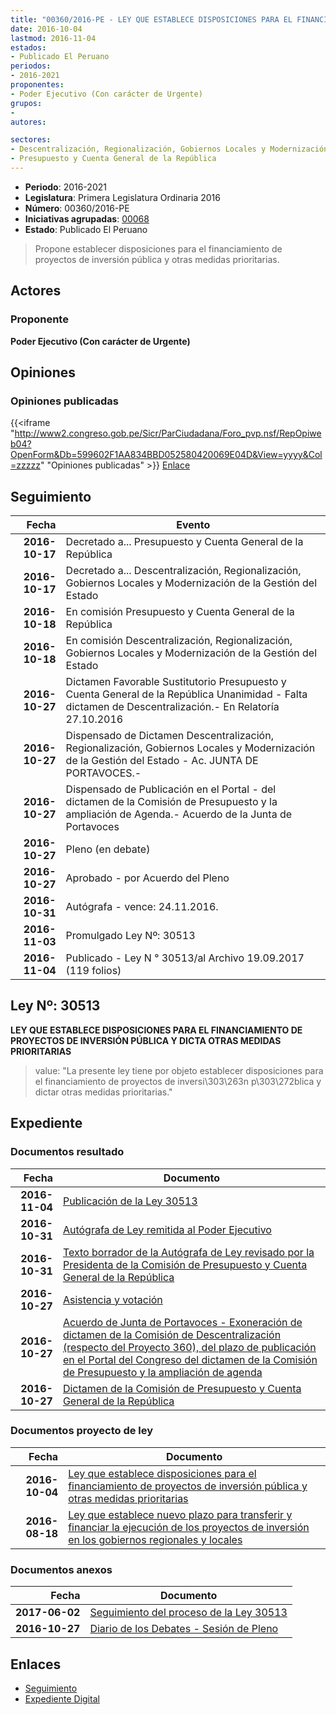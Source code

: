 ```yaml
---
title: "00360/2016-PE - LEY QUE ESTABLECE DISPOSICIONES PARA EL FINANCIAMIENTO DE PROYECTOS DE INVERSIÓN PÚBLICA Y OTRAS MEDIDAS PRIORITARIAS"
date: 2016-10-04
lastmod: 2016-11-04
estados:
- Publicado El Peruano
periodos:
- 2016-2021
proponentes:
- Poder Ejecutivo (Con carácter de Urgente)
grupos:
- 
autores:

sectores:
- Descentralización, Regionalización, Gobiernos Locales y Modernización de la Gestión del Estado
- Presupuesto y Cuenta General de la República
---
```

- **Periodo**: 2016-2021
- **Legislatura**: Primera Legislatura Ordinaria 2016
- **Número**: 00360/2016-PE
- **Iniciativas agrupadas**: [00068](../../00000/00068)
- **Estado**: Publicado El Peruano

> Propone establecer disposiciones para el financiamiento de proyectos de inversión pública y otras medidas prioritarias.


## Actores

### Proponente

**Poder Ejecutivo (Con carácter de Urgente)**

## Opiniones

### Opiniones publicadas

{{<iframe "http://www2.congreso.gob.pe/Sicr/ParCiudadana/Foro_pvp.nsf/RepOpiweb04?OpenForm&Db=599602F1AA834BBD052580420069E04D&View=yyyy&Col=zzzzz" "Opiniones publicadas" >}}
[Enlace](http://www2.congreso.gob.pe/Sicr/ParCiudadana/Foro_pvp.nsf/RepOpiweb04?OpenForm&Db=599602F1AA834BBD052580420069E04D&View=yyyy&Col=zzzzz)


## Seguimiento

| Fecha | Evento |
|------:|--------|
| **2016-10-17** | Decretado a... Presupuesto y Cuenta General de la República |
| **2016-10-17** | Decretado a... Descentralización, Regionalización, Gobiernos Locales y Modernización de la Gestión del Estado |
| **2016-10-18** | En comisión Presupuesto y Cuenta General de la República |
| **2016-10-18** | En comisión Descentralización, Regionalización, Gobiernos Locales y Modernización de la Gestión del Estado |
| **2016-10-27** | Dictamen Favorable Sustitutorio Presupuesto y Cuenta General de la República Unanimidad - Falta dictamen de Descentralización.- En Relatoría 27.10.2016 |
| **2016-10-27** | Dispensado de Dictamen Descentralización, Regionalización, Gobiernos Locales y Modernización de la Gestión del Estado - Ac. JUNTA DE PORTAVOCES.- |
| **2016-10-27** | Dispensado de Publicación en el Portal - del dictamen de la Comisión de Presupuesto y la ampliación de Agenda.- Acuerdo de la Junta de Portavoces |
| **2016-10-27** | Pleno (en debate) |
| **2016-10-27** | Aprobado - por Acuerdo del Pleno |
| **2016-10-31** | Autógrafa - vence: 24.11.2016. |
| **2016-11-03** | Promulgado Ley Nº: 30513 |
| **2016-11-04** | Publicado - Ley N ° 30513/al Archivo 19.09.2017 (119 folios) |

## Ley Nº: 30513

**LEY QUE ESTABLECE DISPOSICIONES PARA EL FINANCIAMIENTO DE PROYECTOS DE INVERSIÓN PÚBLICA Y DICTA OTRAS MEDIDAS PRIORITARIAS**

> value: "La presente ley tiene por objeto establecer disposiciones para el financiamiento de proyectos de inversi\303\263n p\303\272blica y dictar otras medidas prioritarias."


## Expediente

### Documentos resultado

| Fecha | Documento |
|------:|-----------|
| **2016-11-04** | [Publicación de la Ley 30513](http://www.leyes.congreso.gob.pe/Documentos/2016_2021/ADLP/Normas_Legales/30513-LEY.pdf) |
| **2016-10-31** | [Autógrafa de Ley remitida al Poder Ejecutivo](http://www.leyes.congreso.gob.pe/Documentos/2016_2021/ADLP/Texto_Aprobado/AU0006820161031.pdf) |
| **2016-10-31** | [Texto borrador de la Autógrafa de Ley revisado por la Presidenta de la Comisión de Presupuesto y Cuenta General de la República](http://www2.congreso.gob.pe/Sicr/TraDocEstProc/contdoc03_2011.nsf/Docpub/624FF3CFC9AA05BB052581330068DAB8/$FILE/BAU0006820161031.pdf) |
| **2016-10-27** | [Asistencia y votación](http://www.leyes.congreso.gob.pe/Documentos/2016_2021/Asistencia_y_Votacion/Proyectos_de_Ley/AV0006820161027..pdf) |
| **2016-10-27** | [Acuerdo de Junta de Portavoces - Exoneración de dictamen de la Comisión de Descentralización (respecto del Proyecto 360), del plazo de publicación en el Portal del Congreso del dictamen de la Comisión de Presupuesto y la ampliación de agenda](http://www.leyes.congreso.gob.pe/Documentos/2016_2021/Acuerdos/Junta_Portavoces/AJP0006820161027.pdf) |
| **2016-10-27** | [Dictamen de la Comisión de Presupuesto y Cuenta General de la República](http://www.leyes.congreso.gob.pe/Documentos/2016_2021/Dictamenes/Proyectos_de_Ley/00360DC17MAY20161027..pdf) |

### Documentos proyecto de ley

| Fecha | Documento |
|------:|-----------|
| **2016-10-04** | [Ley que establece disposiciones para el financiamiento de proyectos de inversión pública y otras medidas prioritarias](http://www.leyes.congreso.gob.pe/Documentos/2016_2021/Proyectos_de_Ley_y_de_Resoluciones_Legislativas/PL0036020161004.pdf) |
| **2016-08-18** | [Ley que establece nuevo plazo para transferir y financiar la ejecución de los proyectos de inversión en los gobiernos regionales y locales](http://www.leyes.congreso.gob.pe/Documentos/2016_2021/Proyectos_de_Ley_y_de_Resoluciones_Legislativas/PL00068_20160818.pdf) |

### Documentos anexos

| Fecha | Documento |
|------:|-----------|
| **2017-06-02** | [Seguimiento del proceso de la Ley 30513](http://www.leyes.congreso.gob.pe/Documentos/2016_2021/Seguimiento_de_Proyectos_de_Ley/00068PL20170602.pdf) |
| **2016-10-27** | [Diario de los Debates - Sesión de Pleno](http://www.leyes.congreso.gob.pe/Documentos/2016_2021/ADLP/Diario_Debates/30513_DD.pdf) |

## Enlaces

- [Seguimiento](http://www2.congreso.gob.pe/Sicr/TraDocEstProc/CLProLey2016.nsf/f7fff46988ca05b1052578e100829cc7/b47a145e8b79f3960525804200614fc8?OpenDocument)
- [Expediente Digital](http://www2.congreso.gob.pe/Sicr/TraDocEstProc/Expvirt_2011.nsf/visbusqptramdoc1621/00360?opendocument)

